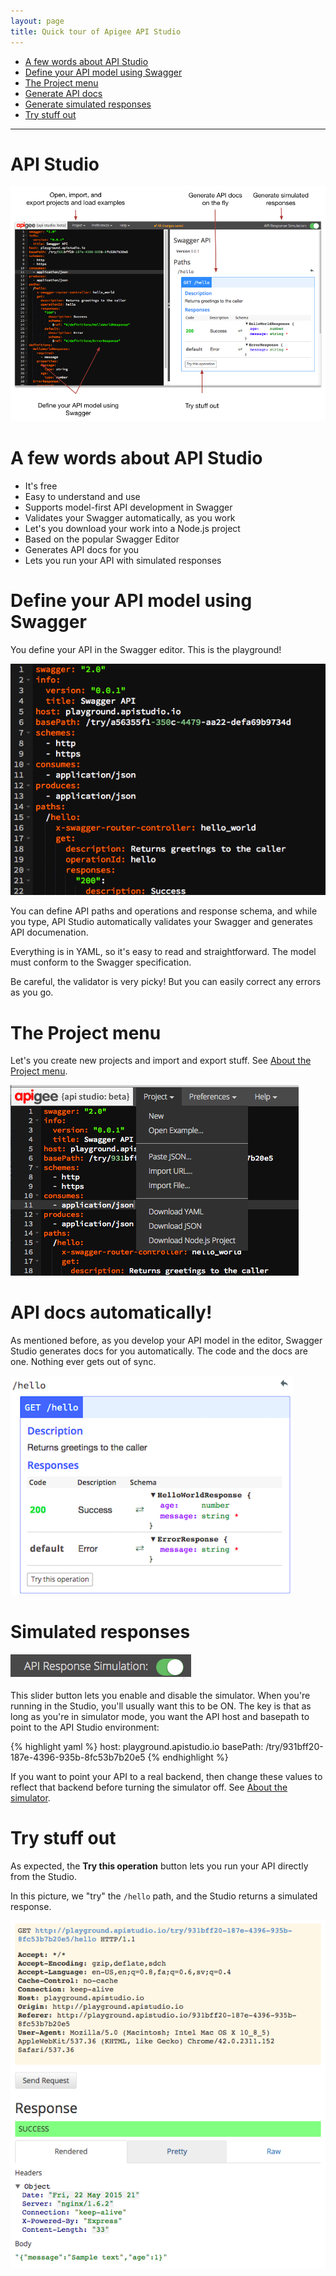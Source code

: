 ```yaml
---
layout: page
title: Quick tour of Apigee API Studio
---
```


* [A few words about API Studio](#words)
* [Define your API model using Swagger](#define)
* [The Project menu](#project)
* [Generate API docs](#docs)
* [Generate simulated responses](#simulate)
* [Try stuff out](#try)

***

# API Studio

![alt text](../images/studio-annotated.png)

# <a name="words"></a>A few words about API Studio
* It's free
* Easy to understand and use
* Supports model-first API development in Swagger
* Validates your Swagger automatically, as you work
* Let's you download your work into a Node.js project
* Based on the popular Swagger Editor
* Generates API docs for you
* Lets you run your API with simulated responses

# <a name="define"></a>Define your API model using Swagger

You define your API in the Swagger editor. This is the playground! 

![alt text](../images/swagger.png)

You can define API paths and operations and response schema, and while you type, API Studio automatically validates your Swagger and generates API documenation. 

Everything is in YAML, so it's easy to read and straightforward. The model must conform to the Swagger specification. 

Be careful, the validator is very picky! But you can easily correct any errors as you go.

# <a name="project"></a>The Project menu

Let's you create new projects and import and export stuff. See [About the Project menu](./project.md).

![alt text](../images/project-menu.png)

# <a name="docs"></a>API docs automatically!

As mentioned before, as you develop your API model in the editor, Swagger Studio generates docs for you automatically. The code and the docs are one. Nothing ever gets out of sync.

![alt text](../images/documentation.png)

# <a name="simulate"></a>Simulated responses

![alt text](../images/simulation.png)

This slider button lets you enable and disable the simulator. When you're running in the Studio, you'll usually want this to be ON. The key is that as long as you're in simulator mode, you want the API host and basepath to point to the API Studio environment:

{% highlight yaml %}
host: playground.apistudio.io
basePath: /try/931bff20-187e-4396-935b-8fc53b7b20e5
{% endhighlight %}

If you want to point your API to a real backend, then change these values to reflect that backend before turning the simulator off. See [About the simulator](./simulator.md).

# <a name="try"></a>Try stuff out

As expected, the **Try this operation** button lets you run your API directly from the Studio. 

In this picture, we "try" the `/hello` path, and the Studio returns a simulated response.

![alt text](../images/tryit.png)










